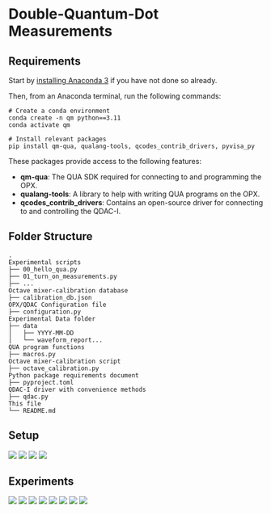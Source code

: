 # Double-Quantum-Dot Measurements
## Requirements
Start by [installing Anaconda 3](https://www.anaconda.com/download) if you have not done so already.

Then, from an Anaconda terminal, run the following commands:
```shell
# Create a conda environment
conda create -n qm python==3.11
conda activate qm

# Install relevant packages
pip install qm-qua, qualang-tools, qcodes_contrib_drivers, pyvisa_py
```
These packages provide access to the following features:
 - **qm-qua**: The QUA SDK required for connecting to and programming the OPX.
 - **qualang-tools**: A library to help with writing QUA programs on the OPX.
 - **qcodes_contrib_drivers**: Contains an open-source driver for connecting to and controlling the QDAC-I.

## Folder Structure
```
.
Experimental scripts
├── 00_hello_qua.py  
├── 01_turn_on_measurements.py
├── ... 
Octave mixer-calibration database
├── calibration_db.json  
OPX/QDAC Configuration file
├── configuration.py
Experimental Data folder
├── data
│   ├── YYYY-MM-DD
│   └── waveform_report...
QUA program functions
├── macros.py
Octave mixer-calibration script
├── octave_calibration.py
Python package requirements document
├── pyproject.toml
QDAC-I driver with convenience methods
├── qdac.py
This file
└── README.md

```
## Setup
![](.img/Slide2.jpg)
![](.img/Slide3.jpg)
![](.img/Slide4.jpg)
![](.img/Slide5.jpg)

## Experiments
![](.img/Slide6.jpg)
![](.img/Slide7.jpg)
![](.img/Slide8.jpg)
![](.img/Slide9.jpg)
![](.img/Slide10.jpg)
![](.img/Slide11.jpg)
![](.img/Slide12.jpg)
![](.img/Slide13.jpg)
